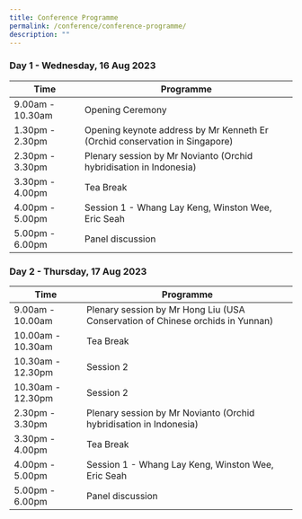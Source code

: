 ```yaml
---
title: Conference Programme
permalink: /conference/conference-programme/
description: ""
---
```

### Day 1 - Wednesday, 16 Aug 2023

| Time  | Programme | 
| -------- | -------- | 
| 9.00am - 10.30am     | Opening Ceremony    | 
| 1.30pm - 2.30pm     | Opening keynote address by Mr Kenneth Er (Orchid conservation in Singapore)| 
| 2.30pm - 3.30pm     | Plenary session by Mr Novianto (Orchid hybridisation in Indonesia) | 
| 3.30pm - 4.00pm     | Tea Break | 
| 4.00pm - 5.00pm     | Session 1 - Whang Lay Keng, Winston Wee, Eric Seah | 
| 5.00pm - 6.00pm     | Panel discussion |


### Day 2 - Thursday, 17 Aug 2023

| Time  | Programme | 
| -------- | -------- | 
| 9.00am - 10.00am | Plenary session by Mr Hong Liu (USA Conservation of Chinese orchids in Yunnan)| 
| 10.00am - 10.30am | Tea Break | 
| 10.30am - 12.30pm     | Session 2 | 
| 10.30am - 12.30pm     | Session 2 | 
| 2.30pm - 3.30pm     | Plenary session by Mr Novianto (Orchid hybridisation in Indonesia) | 
| 3.30pm - 4.00pm     | Tea Break | 
| 4.00pm - 5.00pm     | Session 1 - Whang Lay Keng, Winston Wee, Eric Seah | 
| 5.00pm - 6.00pm     | Panel discussion |